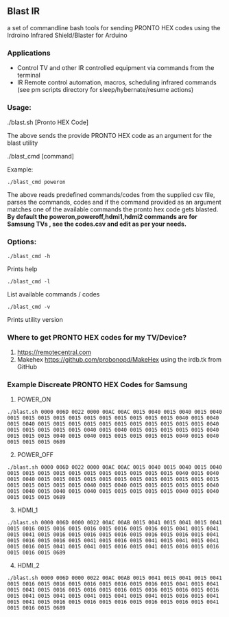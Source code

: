 ## Blast IR
a set of commandline bash tools for sending PRONTO HEX codes using the Irdroino Infrared Shield/Blaster for Arduino

### Applications

- Control TV and other IR controlled equipment via commands from the terminal
- IR Remote control automation, macros, scheduling infrared commands (see pm scripts directory for sleep/hybernate/resume actions)

### Usage:

./blast.sh [Pronto HEX Code]

The above sends the provide PRONTO HEX code as an argument for the blast utility


./blast_cmd [command]

Example:
```
./blast_cmd poweron
```

The above reads predefined commands/codes from the supplied csv file, parses the commands, codes and if
the command provided as an argument matches one of the available commands the pronto hex code gets blasted. **By default the poweron,poweroff,hdmi1,hdmi2 commands are for Samsung TVs , see the codes.csv and edit as per your needs.**

### Options:
```
./blast_cmd -h 
```
Prints help

```
./blast_cmd -l 
```
List available commands / codes
```
./blast_cmd -v 
```
Prints utility version

### Where to get PRONTO HEX codes for my TV/Device?

1. https://remotecentral.com
2. Makehex https://github.com/probonopd/MakeHex using the irdb.tk from GitHub
 
### Example Discreate PRONTO HEX Codes for Samsung

1. POWER_ON 
```
./blast.sh 0000 006D 0022 0000 00AC 00AC 0015 0040 0015 0040 0015 0040 0015 0015 0015 0015 0015 0015 0015 0015 0015 0015 0015 0040 0015 0040 0015 0040 0015 0015 0015 0015 0015 0015 0015 0015 0015 0015 0015 0040 0015 0015 0015 0015 0015 0040 0015 0040 0015 0015 0015 0015 0015 0040 0015 0015 0015 0040 0015 0040 0015 0015 0015 0015 0015 0040 0015 0040 0015 0015 0015 0689
```
2. POWER_OFF

```
./blast.sh 0000 006D 0022 0000 00AC 00AC 0015 0040 0015 0040 0015 0040 0015 0015 0015 0015 0015 0015 0015 0015 0015 0015 0015 0040 0015 0040 0015 0040 0015 0015 0015 0015 0015 0015 0015 0015 0015 0015 0015 0015 0015 0015 0015 0015 0015 0040 0015 0040 0015 0015 0015 0015 0015 0040 0015 0040 0015 0040 0015 0040 0015 0015 0015 0015 0015 0040 0015 0040 0015 0015 0015 0689
```

3. HDMI_1
```
./blast.sh 0000 006D 0000 0022 00AC 00AB 0015 0041 0015 0041 0015 0041 0015 0016 0015 0016 0015 0016 0015 0016 0015 0016 0015 0041 0015 0041 0015 0041 0015 0016 0015 0016 0015 0016 0015 0016 0015 0016 0015 0041 0015 0016 0015 0016 0015 0041 0015 0016 0015 0041 0015 0041 0015 0041 0015 0016 0015 0041 0015 0041 0015 0016 0015 0041 0015 0016 0015 0016 0015 0016 0015 0689
```

4. HDMI_2

```
./blast.sh 0000 006D 0000 0022 00AC 00AB 0015 0041 0015 0041 0015 0041 0015 0016 0015 0016 0015 0016 0015 0016 0015 0016 0015 0041 0015 0041 0015 0041 0015 0016 0015 0016 0015 0016 0015 0016 0015 0016 0015 0016 0015 0041 0015 0041 0015 0041 0015 0041 0015 0041 0015 0016 0015 0041 0015 0041 0015 0016 0015 0016 0015 0016 0015 0016 0015 0016 0015 0041 0015 0016 0015 0689
```
